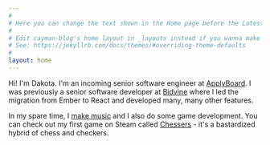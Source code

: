 ```yaml
---
#
# Here you can change the text shown in the Home page before the Latest Posts section.
#
# Edit cayman-blog's home layout in _layouts instead if you wanna make some changes
# See: https://jekyllrb.com/docs/themes/#overriding-theme-defaults
#
layout: home
---
```


Hi! I'm Dakota. I'm an incoming senior software engineer at [ApplyBoard](https://www.applyboard.com/). I was previously a senior software developer at [Bidvine](https://www.bidvine.com/) where I led the migration from Ember to React and developed many, many other features.

In my spare time, I [make music](https://dak-music.bandcamp.com/) and I also do some game development. You can check out my first game on Steam called [Chessers](https://store.steampowered.com/app/868730) - it's a bastardized hybrid of chess and checkers.
